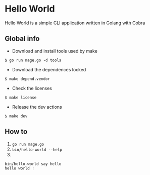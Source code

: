 # Hello World

Hello World is a simple CLI application written in Golang with Cobra

## Global info

- Download and install tools used by make
```
$ go run mage.go -d tools
```

- Download the dependences locked
```
$ make depend.vendor
```

- Check the licenses
```
$ make license
```

- Release the dev actions
```
$ make dev
```

## How to 

1. `go run mage.go`
2. `bin/hello-world --help`
3. 
 ```
 bin/hello-world say hello
 hello world !
 ```
